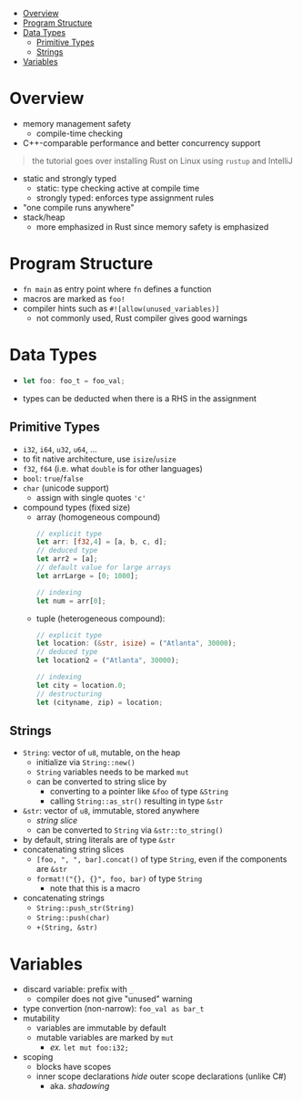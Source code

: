 - [Overview](#overview)
- [Program Structure](#program-structure)
- [Data Types](#data-types)
  - [Primitive Types](#primitive-types)
  - [Strings](#strings)
- [Variables](#variables)

# Overview
- memory management safety
  - compile-time checking
- C++-comparable performance and better concurrency support
> the tutorial goes over installing Rust on Linux using `rustup` and IntelliJ
- static and strongly typed
    - static: type checking active at compile time
    - strongly typed: enforces type assignment rules
- "one compile runs anywhere"
- stack/heap
  - more emphasized in Rust since memory safety is emphasized

# Program Structure
- `fn main` as entry point where `fn` defines a function
- macros are marked as `foo!`
- compiler hints such as `#![allow(unused_variables)]`
  - not commonly used, Rust compiler gives good warnings

# Data Types
- ``` rust
  let foo: foo_t = foo_val;
  ```
- types can be deducted when there is a RHS in the assignment

## Primitive Types
- `i32`, `i64`, `u32`, `u64`, ...
- to fit native architecture, use `isize`/`usize`
- `f32`, `f64` (i.e. what `double` is for other languages)
- `bool`: `true`/`false`
- `char` (unicode support)
  - assign with single quotes `'c'`
- compound types (fixed size)
  - array (homogeneous compound)
    ``` rust
    // explicit type
    let arr: [f32,4] = [a, b, c, d];
    // deduced type
    let arr2 = [a];
    // default value for large arrays
    let arrLarge = [0; 1000];

    // indexing
    let num = arr[0];
    ```
  - tuple (heterogeneous compound): 
    ``` rust
    // explicit type
    let location: (&str, isize) = ("Atlanta", 30000);
    // deduced type
    let location2 = ("Atlanta", 30000);

    // indexing
    let city = location.0;
    // destructuring
    let (cityname, zip) = location;
    ```

## Strings
- `String`: vector of `u8`, mutable, on the heap
  - initialize via `String::new()`
  - `String` variables needs to be marked `mut`
  - can be converted to string slice by
    - converting to a pointer like `&foo` of type `&String`
    - calling `String::as_str()` resulting in type `&str`
- `&str`: vector of `u8`, immutable, stored anywhere
  - *string slice*
  - can be converted to `String` via `&str::to_string()`
- by default, string literals are of type `&str`
- concatenating string slices
  - `[foo, ", ", bar].concat()` of type `String`, even if the components are `&str`
  - `format!("{}, {}", foo, bar)` of type `String`
    - note that this is a macro
- concatenating strings
  - `String::push_str(String)`
  - `String::push(char)`
  - `+(String, &str)`

# Variables
- discard variable: prefix with `_`
  - compiler does not give "unused" warning
- type convertion (non-narrow): `foo_val as bar_t`
- mutability
  - variables are immutable by default
  - mutable variables are marked by `mut`
    - *ex.* `let mut foo:i32;`
- scoping
  - blocks have scopes
  - inner scope declarations *hide* outer scope declarations (unlike C#)
    - aka. *shadowing*
